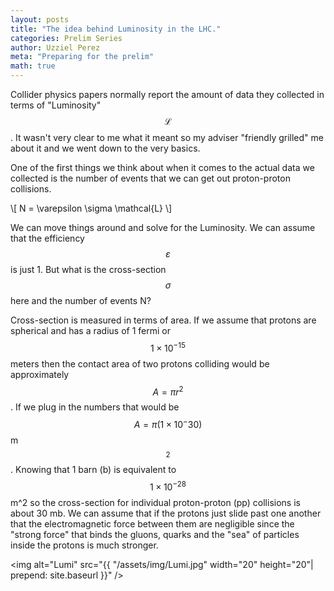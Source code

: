 ```yaml
---
layout: posts
title: "The idea behind Luminosity in the LHC."
categories: Prelim Series
author: Uzziel Perez
meta: "Preparing for the prelim"
math: true
---
```


Collider physics papers normally report the amount of data they collected in terms of "Luminosity" $$\mathcal{L}$$. It wasn't very clear to me what it meant so my adviser "friendly grilled" me about it and we went down to the very basics.

One of the first things we think about when it comes to the actual data we collected is the number of events that we can get out proton-proton collisions.

\\[ N = \varepsilon \sigma \mathcal{L} \\]

We can move things around and solve for the Luminosity. We can assume that the efficiency $$\varepsilon$$ is just 1. But what is the cross-section $$\sigma$$ here and the number of events N?

Cross-section is measured in terms of area. If we assume that protons are spherical and has a radius of 1 fermi or $$1\times10^{-15}$$ meters then the contact area of two protons colliding would be approximately $$A = \pi r^2$$. If we plug in the numbers that would be $$A = \pi (1 \times 10^-30)$$ m$$^2$$. Knowing that 1 barn (b) is equivalent to $$ 1 \times 10^{-28} $$ m^2 so the cross-section for individual proton-proton (pp) collisions is about 30 mb. We can assume that if the protons just slide past one another that the electromagnetic force between them are negligible since the "strong force" that binds the gluons, quarks and the "sea" of particles inside the protons is much stronger.

<img alt="Lumi" src="{{ "/assets/img/Lumi.jpg" width="20" height="20"| prepend: site.baseurl }}" />
